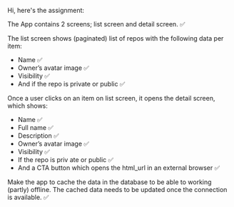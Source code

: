 Hi, here's the assignment:

The App contains 2 screens; list screen and detail screen. &#9989;

The list screen shows (paginated) list of repos with the following data per item:
- Name &#9989;
- Owner’s avatar image &#9989;
- Visibility &#9989;
- And if the repo is private or public &#9989;
  
Once a user clicks on an item on list screen, it opens the detail screen, which shows:
- Name &#9989;
- Full name &#9989;
- Description &#9989;
- Owner’s avatar image &#9989;
- Visibility &#9989;
- If the repo is priv ate or public &#9989;
- And a CTA button which opens the html_url in an external browser &#9989;

Make the app to cache the data in the database to be able to working (partly) offline. The
cached data needs to be updated once the connection is available. &#9989;
